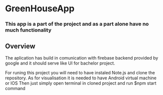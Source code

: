 # GreenHouseApp
### This app is a part of the project and as a part alone have no much functionality

## Overview

The aplication has build in comunication with firebase backend provided by google and it should serve like UI for bachelor project.

For runing this project you will need to have instaled Note.js and clone the repository.
As for visualisation it is needed to have Android virtual machine or IOS
Then just simply open terminal in cloned project and run 
$npm start 
command
